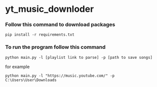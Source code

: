 # yt_music_downloder

### Follow this command to download packages

```commandline
pip install -r requirements.txt
```

### To run the program follow this command

```commandline
python main.py -l [playlist link to parse] -p [path to save songs]
```

for example

```commandline
python main.py -l "https://music.youtube.com/" -p C:\Users\User\Downloads
```

